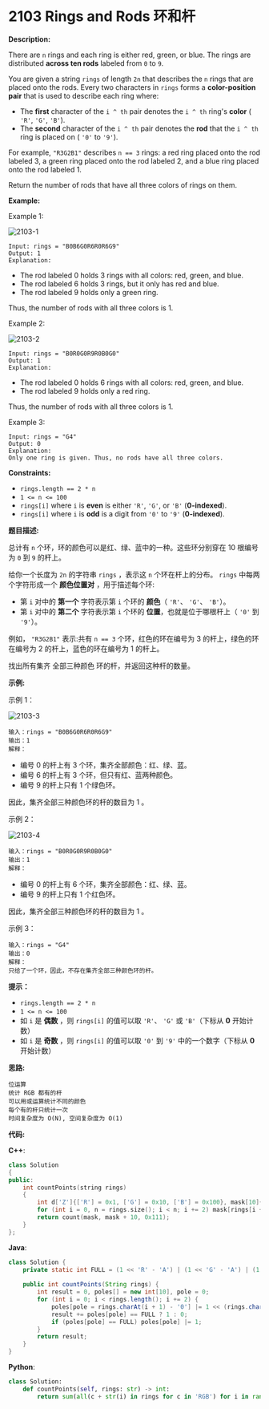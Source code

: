 # 2103 Rings and Rods 环和杆

__Description:__

There are `n` rings and each ring is either red, green, or blue. The rings are distributed __across ten rods__ labeled from `0` to `9`.

You are given a string `rings` of length `2n` that describes the `n` rings that are placed onto the rods. Every two characters in `rings` forms a __color-position pair__ that is used to describe each ring where:

- The __first__ character of the `i ^ th` pair denotes the `i ^ th` ring's __color__ ( `'R'`, `'G'`, `'B'`).
- The __second__ character of the `i ^ th` pair denotes the __rod__ that the `i ^ th` ring is placed on ( `'0'` to `'9'`).

For example, `"R3G2B1"` describes `n == 3` rings: a red ring placed onto the rod labeled 3, a green ring placed onto the rod labeled 2, and a blue ring placed onto the rod labeled 1.

Return the number of rods that have all three colors of rings on them.

__Example:__

Example 1:

![2103-1](https://assets.leetcode.com/uploads/2021/11/23/ex1final.png)

```text
Input: rings = "B0B6G0R6R0R6G9"
Output: 1
Explanation: 
```

- The rod labeled 0 holds 3 rings with all colors: red, green, and blue.
- The rod labeled 6 holds 3 rings, but it only has red and blue.
- The rod labeled 9 holds only a green ring.

Thus, the number of rods with all three colors is 1.

Example 2:

![2103-2](https://assets.leetcode.com/uploads/2021/11/23/ex2final.png)

```text
Input: rings = "B0R0G0R9R0B0G0"
Output: 1
Explanation: 
```

- The rod labeled 0 holds 6 rings with all colors: red, green, and blue.
- The rod labeled 9 holds only a red ring.

Thus, the number of rods with all three colors is 1.

Example 3:

```text
Input: rings = "G4"
Output: 0
Explanation: 
Only one ring is given. Thus, no rods have all three colors.
```

__Constraints:__

- `rings.length == 2 * n`
- `1 <= n <= 100`
- `rings[i]` where `i` is __even__ is either `'R'`, `'G'`, or `'B'` (__0-indexed__).
- `rings[i]` where `i` is __odd__ is a digit from `'0'` to `'9'` (__0-indexed__).

__题目描述:__

总计有 `n` 个环，环的颜色可以是红、绿、蓝中的一种。这些环分别穿在 10 根编号为 `0` 到 `9` 的杆上。

给你一个长度为 `2n` 的字符串 `rings` ，表示这 `n` 个环在杆上的分布。 `rings` 中每两个字符形成一个 __颜色位置对__ ，用于描述每个环:

- 第 `i` 对中的 __第一个__ 字符表示第 `i` 个环的 __颜色__（ `'R'`、 `'G'`、 `'B'`）。
- 第 `i` 对中的 __第二个__ 字符表示第 `i` 个环的 __位置__，也就是位于哪根杆上（ `'0'` 到 `'9'`）。

例如， `"R3G2B1"` 表示:共有 `n == 3` 个环，红色的环在编号为 3 的杆上，绿色的环在编号为 2 的杆上，蓝色的环在编号为 1 的杆上。

找出所有集齐 全部三种颜色 环的杆，并返回这种杆的数量。

__示例:__

示例 1：

![2103-3](https://assets.leetcode.com/uploads/2021/11/23/ex1final.png)

```text
输入：rings = "B0B6G0R6R0R6G9"
输出：1
解释：
```

- 编号 0 的杆上有 3 个环，集齐全部颜色：红、绿、蓝。
- 编号 6 的杆上有 3 个环，但只有红、蓝两种颜色。
- 编号 9 的杆上只有 1 个绿色环。

因此，集齐全部三种颜色环的杆的数目为 1 。

示例 2：

![2103-4](https://assets.leetcode.com/uploads/2021/11/23/ex2final.png)

```text
输入：rings = "B0R0G0R9R0B0G0"
输出：1
解释：
```

- 编号 0 的杆上有 6 个环，集齐全部颜色：红、绿、蓝。
- 编号 9 的杆上只有 1 个红色环。

因此，集齐全部三种颜色环的杆的数目为 1 。

示例 3：

```text
输入：rings = "G4"
输出：0
解释：
只给了一个环，因此，不存在集齐全部三种颜色环的杆。
```

__提示：__

- `rings.length == 2 * n`
- `1 <= n <= 100`
- 如 `i` 是 __偶数__ ，则 `rings[i]` 的值可以取 `'R'`、 `'G'` 或 `'B'`（下标从 __0__ 开始计数）
- 如 `i` 是 __奇数__ ，则 `rings[i]` 的值可以取 `'0'` 到 `'9'` 中的一个数字（下标从 __0__ 开始计数）

__思路:__

```text
位运算
统计 RGB 都有的杆
可以用或运算统计不同的颜色
每个有的杆只统计一次
时间复杂度为 O(N), 空间复杂度为 O(1)
```

__代码:__

__C++__:

```C++
class Solution 
{
public:
    int countPoints(string rings) 
    {
        int d['Z']{['R'] = 0x1, ['G'] = 0x10, ['B'] = 0x100}, mask[10]{};
        for (int i = 0, n = rings.size(); i < n; i += 2) mask[rings[i + 1] - '0'] |= d[rings[i]];
        return count(mask, mask + 10, 0x111);
    }
};
```

__Java__:

```Java
class Solution {
    private static int FULL = (1 << 'R' - 'A') | (1 << 'G' - 'A') | (1 << 'B' - 'A');
    
    public int countPoints(String rings) {
        int result = 0, poles[] = new int[10], pole = 0;
        for (int i = 0; i < rings.length(); i += 2) {
            poles[pole = rings.charAt(i + 1) - '0'] |= 1 << (rings.charAt(i) - 'A');
            result += poles[pole] == FULL ? 1 : 0;
            if (poles[pole] == FULL) poles[pole] |= 1;
        }
        return result;
    }
}
```

__Python__:

```Python
class Solution:
    def countPoints(self, rings: str) -> int:
        return sum(all(c + str(i) in rings for c in 'RGB') for i in range(10))
```
